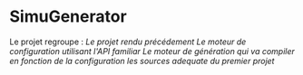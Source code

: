 SimuGenerator
=============

Le projet regroupe :
*Le projet rendu précédement*
*Le moteur de configuration utilisant l'API familiar*
*Le moteur de génération qui va compiler en fonction de la configuration les sources adequate du premier projet*
